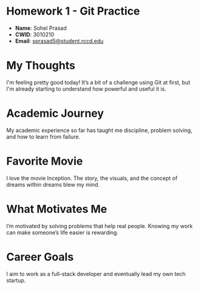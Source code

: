 # Homework 1 - Git Practice

- **Name**: Sohel Prasad
- **CWID**: 3010210  
- **Email**: sprasad5@student.rccd.edu

# My Thoughts

I'm feeling pretty good today! It’s a bit of a challenge using Git at 
first, but I'm already starting to understand how powerful and useful it 
is.


# Academic Journey

My academic experience so far has taught me discipline, problem solving, and how to learn from failure.

# Favorite Movie

I love the movie Inception. The story, the visuals, and the concept of dreams within dreams blew my mind.

# What Motivates Me

I’m motivated by solving problems that help real people. Knowing my work can make someone’s life easier is rewarding.

# Career Goals

I aim to work as a full-stack developer and eventually lead my own tech startup.
